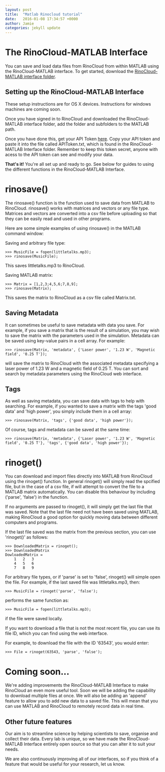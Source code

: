 ```yaml
---
layout: post
title:  "Matlab Rinocloud tutorial"
date:   2016-01-08 17:34:57 +0000
author: Jamie
categories: jekyll update
---
```



# The RinoCloud-MATLAB Interface
You can save and load data files from RinoCloud from within MATLAB using the RinoCloud-MATLAB interface. To get started, download the [RinoCloud-MATLAB interface folder](https://rinocloud.com/dl/matlab/).

## Setting up the RinoCloud-MATLAB Interface
These setup instructions are for OS X devices. Instructions for windows machines are coming soon.

Once you have signed in to RinoCloud and downloaded the RinoCloud-MATLAB interface folder, add the folder and subfolders to the MATLAB path.

Once you have done this, get your API Token [here](https://rinocloud.com/api/1/users/token/). Copy your API token and paste it into the file called APIToken.txt, which is found in the RinoCloud-MATLAB Interface folder. Remember to keep this token secret, anyone with acess to the API token can see and modify your data.

**That's it!** You're all set up and ready to go. See below for guides to using the different functions in the RinoCloud-MATLAB Interface.

# rinosave()
The rinosave() function is the function used to save data from MATLAB to RinoCloud. rinosave() works with matrices and vectors or any file type. Matrices and vectors are converted into a csv file before uploading so that they can be easily read and used in other programs. 

Here are some simple examples of using rinosave() in the MATLAB command window:

Saving and arbitrary file type:

```
>>> MusicFile = fopen(littletalks.mp3);
>>> rinosave(MusicFile);
``` 

This saves littletalks.mp3 to RinoCloud.

Saving MATLAB matrix:

```
>>> Matrix = [1,2,3;4,5,6;7,8,9];
>>> rinosave(Matrix);
```

This saves the matrix to RinoCloud as a csv file called Matrix.txt.

## Saving Metadata
It can sometimes be useful to save metadata with data you save. For example, if you save a matrix that is the result of a simulation, you may wish to save the matrix with the parameters used in the simulation. Metadata can be saved using key-value pairs in a cell array. For example:

```
>>> rinosave(Matrix, 'metadata', {'Laser power', '1.23 W', 'Magnetic field', '0.25 T'});
```

will save the matrix to RinoCloud with the associated metadata specifying a laser power of 1.23 W and a magnetic field of 0.25 T. You can sort and search by metadata parameters using the RinoCloud web interface. 

## Tags
As well as saving metadata, you can save data with tags to help with searching. For example, if you wanted to save a matrix with the tags 'good data' and 'high power', you simply include them in a cell array:

```
>>> rinosave(Matrix, 'tags', {'good data', 'high power'});
```

Of course, tags and metadata can be saved at the same time:

```
>>> rinosave(Matrix, 'metadata', {'Laser power', '1.23 W', 'Magnetic field', '0.25 T'}, 'tags', {'good data', 'high power'});
```

# rinoget()
You can download and import files directly into MATLAB from RinoCloud using the rinoget() function. In general rinoget() will simply read the spcified file, but in the case of a csv file, if will attempt to convert the file to a MATLAB matrix automatically. You can disable this behaviour by including ('parse', 'false') in the function.  

If no arguments are passed to rinoget(), it will simply get the last file that was saved. Note that the last file need not have been saved using MATLAB, making RinoCloud a good option for quickly moving data between different computers and programs.

If the last file saved was the matrix from the previous section, you can use 'rinoget()' as follows:

```
>>> DownloadedMatrix = rinoget();
>>> DownloadedMatrix
DowloadedMatrix = 
    1   2   3
    4   5   6
    7   8   9
```

For arbitrary file types, or if 'parse' is set to 'false', rinoget() will simple open the file. For example, if the last saved file was littletalks.mp3, then:

```
>>> MusicFile = rinoget('parse', 'false');
```

performs the same function as:

```
>>> MusicFile = fopen(littletalks.mp3);
```

if the file were saved locally.

If you want to download a file that is not the most recent file, you can use its file ID, which you can find using the web interface.

For example, to download the file with the ID '63543', you would enter:

```
>>> File = rinoget(63543, 'parse', 'false');
```

# Coming soon...
We're adding improvements the RinoCloud-MATLAB Interface to make RinoCloud an even more useful tool. 
Soon we will be adding the capability to download multiple files at once. We will also be adding an 'append' feature to allow you to add new data to a saved file. This will mean that you can use MATLAB and RinoCloud to remotely record data in real time.

## Other future features
Our aim is to streamline science by helping scientists to save, organise and collect their data. Every lab is unique, so we have made the RinoCloud-MATLAB Interface entirely open source so that you can alter it to suit your needs. 

We are also continuously improving all of our interfaces, so if you think of a feature that would be useful for your research, let us know.


